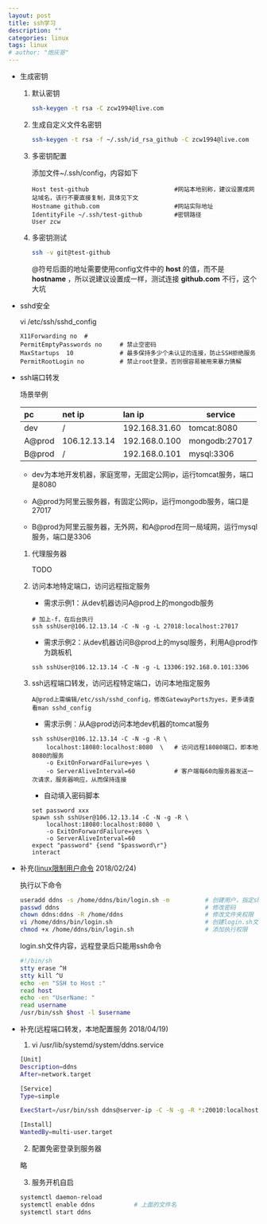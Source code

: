 ```yaml
---
layout: post
title: ssh学习
description: ""
categories: linux
tags: linux
# author: "炮灰哥"
---
```


- 生成密钥

    1. 默认密钥

        ```bash
        ssh-keygen -t rsa -C zcw1994@live.com
        ```

    1. 生成自定义文件名密钥

        ```bash
        ssh-keygen -t rsa -f ~/.ssh/id_rsa_github -C zcw1994@live.com
        ```

    1. 多密钥配置

        添加文件~/.ssh/config，内容如下

        ```
        Host test-github                        #网站本地别称，建议设置成网站域名，该行不要直接复制，具体见下文
        Hostname github.com                     #网站实际地址
        IdentityFile ~/.ssh/test-github         #密钥路径
        User zcw
        ```

    1. 多密钥测试

        ```bash
        ssh -v git@test-github
        ```

        @符号后面的地址需要使用config文件中的 __host__ 的值，而不是 __hostname__ ，所以说建议设置成一样，测试连接 __github.com__ 不行，这个大坑

- sshd安全

    vi /etc/ssh/sshd_config

    ```
    X11Forwarding no  #
    PermitEmptyPasswords no     # 禁止空密码
    MaxStartups  10             # 最多保持多少个未认证的连接，防止SSH拒绝服务
    PermitRootLogin no          # 禁止root登录，否则很容易被用来暴力猜解
    ```

- ssh端口转发

    场景举例

    pc      |net ip         |lan ip         |service
    :-------|:--------------|:--------------|--------------
    dev     |/              |192.168.31.60  |tomcat:8080
    A@prod  |106.12.13.14   |192.168.0.100  |mongodb:27017
    B@prod  |/              |192.168.0.101  |mysql:3306

    - dev为本地开发机器，家庭宽带，无固定公网ip，运行tomcat服务，端口是8080

    - A@prod为阿里云服务器，有固定公网ip，运行mongodb服务，端口是27017

    - B@prod为阿里云服务器，无外网，和A@prod在同一局域网，运行mysql服务，端口是3306

    1. 代理服务器

        TODO

    1. 访问本地特定端口，访问远程指定服务

        * 需求示例1：从dev机器访问A@prod上的mongodb服务

        ```
        # 加上-f，在后台执行
        ssh sshUser@106.12.13.14 -C -N -g -L 27018:localhost:27017
        ```

        * 需求示例2：从dev机器访问B@prod上的mysql服务，利用A@prod作为跳板机

        ```
        ssh sshUser@106.12.13.14 -C -N -g -L 13306:192.168.0.101:3306
        ```
    
    1. ssh远程端口转发，访问远程特定端口，访问本地指定服务

        ```
        A@prod上需编辑/etc/ssh/sshd_config，修改GatewayPorts为yes，更多请查看man sshd_config
        ```

        * 需求示例：从A@prod访问本地dev机器的tomcat服务

        ```
        ssh sshUser@106.12.13.14 -C -N -g -R \
            localhost:18080:localhost:8080  \   # 访问远程18080端口，即本地8080的服务
            -o ExitOnForwardFailure=yes \
            -o ServerAliveInterval=60           # 客户端每60向服务器发送一次请求，服务器响应，从而保持连接
        ```

        * 自动填入密码脚本
        
        ```
        set password xxx
        spawn ssh sshUser@106.12.13.14 -C -N -g -R \
            localhost:18080:localhost:8080 \
            -o ExitOnForwardFailure=yes \
            -o ServerAliveInterval=60
        expect "password" {send "$password\r"}
        interact
        ```

- 补充([linux限制用户命令](https://jingyan.baidu.com/article/2a138328e534ba074a134fac.html '百度经验') 2018/02/24)

    执行以下命令

    ```sh
    useradd ddns -s /home/ddns/bin/login.sh -m          # 创建用户，指定shell
    passwd ddns                                         # 修改密码
    chown ddns:ddns -R /home/ddns                       # 修改文件夹权限
    vi /home/ddns/bin/login.sh                          # 创建login.sh文件，内容见下文
    chmod +x /home/ddns/bin/login.sh                    # 添加执行权限
    ```

    login.sh文件内容，远程登录后只能用ssh命令

    ```sh
    #!/bin/sh
    stty erase ^H
    stty kill ^U
    echo -en "SSH to Host :"
    read host
    echo -en "UserName: "
    read username
    /usr/bin/ssh $host -l $username
    ```

- 补充(远程端口转发，本地配置服务 2018/04/19)

    1. vi /usr/lib/systemd/system/ddns.service

    ```sh
    [Unit]
    Description=ddns
    After=network.target

    [Service]
    Type=simple

    ExecStart=/usr/bin/ssh ddns@server-ip -C -N -g -R *:20010:localhost:80 -o ExitOnForwardFailure=yes -o ServerAliveInterval=60

    [Install]
    WantedBy=multi-user.target
    ```
    2. 配置免密登录到服务器

    略

    3. 服务开机自启
    
    ```sh
    systemctl daemon-reload
    systemctl enable ddns           # 上面的文件名
    systemctl start ddns
    ```